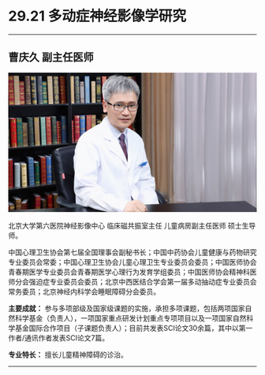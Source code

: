 # 29.21 多动症神经影像学研究

---

## 曹庆久 副主任医师

![1685943302021](image/c29_021/1685943302021.png)

北京大学第六医院神经影像中心 临床磁共振室主任 儿童病房副主任医师 硕士生导师。

中国心理卫生协会第七届全国理事会副秘书长；中国中药协会儿童健康与药物研究专业委员会常委；中国心理卫生协会儿童心理卫生专业委员会委员；中国医师协会青春期医学专业委员会青春期医学心理行为发育学组委员；中国医师协会精神科医师分会强迫症专业委员会委员；北京中西医结合学会第一届多动抽动症专业委员会常务委员；北京神经内科学会睡眠障碍分会委员。

**主要成就：** 参与多项部级及国家级课题的实施，承担多项课题，包括两项国家自然科学基金（负责人），一项国家重点研发计划重点专项项目以及一项国家自然科学基金国际合作项目（子课题负责人）；目前共发表SCI论文30余篇，其中以第一作者/通讯作者发表SCI论文7篇。

**专业特长：** 擅长儿童精神障碍的诊治。

---
